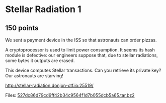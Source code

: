 # Stellar Radiation 1
## 150 points

We sent a payment device in the ISS so that astronauts can order pizzas.

A cryptoprocessor is used to limit power consumption. It seems its hash module is defective: our engineers suppose that, due to stellar radiations, some bytes it outputs are erased.

This device computes Stellar transactions. Can you retrieve its private key? Our astronauts are starving!

http://stellar-radiation.donjon-ctf.io:25519/



Files:
[527dc86d79cd9ff42b34c9564f1d7b055dcb5a65.tar.bz2](./files/527dc86d79cd9ff42b34c9564f1d7b055dcb5a65.tar.bz2)